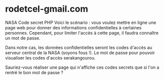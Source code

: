 # rodetcel-gmail.com
NASA Code secret PHP
Voici le scénario : vous voulez mettre en ligne une page web pour donner des informations confidentielles à certaines personnes. Cependant, pour limiter l'accès à cette page, il faudra connaître un mot de passe.

Dans notre cas, les données confidentielles seront les codes d'accès au serveur central de la NASA (soyons fous !). Le mot de passe pour pouvoir visualiser les codes d'accès serakangourou.

Sauriez-vous réaliser une page qui n'affiche ces codes secrets que si l'on a rentré le bon mot de passe ?
